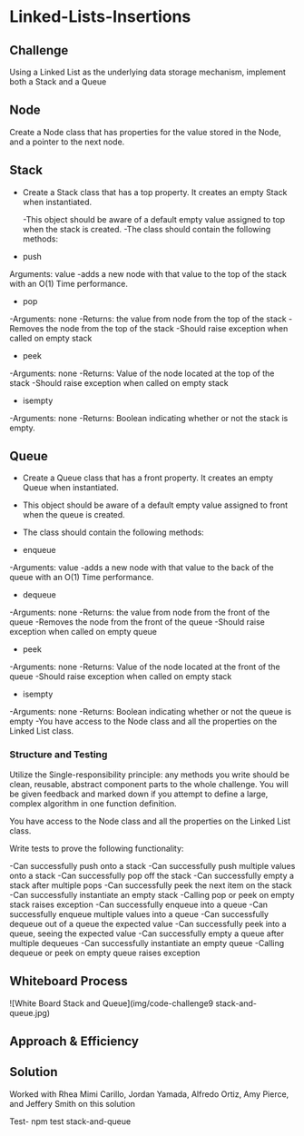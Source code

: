 # Linked-Lists-Insertions

## Challenge

<!-- Description of the challenge -->
Using a Linked List as the underlying data storage mechanism, implement both a Stack and a Queue

## Node

Create a Node class that has properties for the value stored in the Node, and a pointer to the next node.

## Stack

* Create a Stack class that has a top property. It creates an empty Stack when instantiated.

  -This object should be aware of a default empty value assigned to top when the stack is created.
  -The class should contain the following methods:

* push

Arguments: value
 -adds a new node with that value to the top of the stack with an O(1) Time performance.

* pop

-Arguments: none
-Returns: the value from node from the top of the stack
-Removes the node from the top of the stack
-Should raise exception when called on empty stack

* peek

-Arguments: none
-Returns: Value of the node located at the top of the stack
-Should raise exception when called on empty stack

* isempty

-Arguments: none
-Returns: Boolean indicating whether or not the stack is empty.

## Queue

* Create a Queue class that has a front property. It creates an empty Queue when instantiated.

* This object should be aware of a default empty value assigned to front when the queue is created.

* The class should contain the following methods:

* enqueue

-Arguments: value
-adds a new node with that value to the back of the queue with an O(1) Time performance.

* dequeue

-Arguments: none
-Returns: the value from node from the front of the queue
-Removes the node from the front of the queue
-Should raise exception when called on empty queue

* peek

-Arguments: none
-Returns: Value of the node located at the front of the queue
-Should raise exception when called on empty stack

* isempty

-Arguments: none
-Returns: Boolean indicating whether or not the queue is empty
-You have access to the Node class and all the properties on the Linked List class.

### Structure and Testing

Utilize the Single-responsibility principle: any methods you write should be clean, reusable, abstract component parts to the whole challenge. You will be given feedback and marked down if you attempt to define a large, complex algorithm in one function definition.

You have access to the Node class and all the properties on the Linked List class.

Write tests to prove the following functionality:

-Can successfully push onto a stack
-Can successfully push multiple values onto a stack
-Can successfully pop off the stack
-Can successfully empty a stack after multiple pops
-Can successfully peek the next item on the stack
-Can successfully instantiate an empty stack
-Calling pop or peek on empty stack raises exception
-Can successfully enqueue into a queue
-Can successfully enqueue multiple values into a queue
-Can successfully dequeue out of a queue the expected value
-Can successfully peek into a queue, seeing the expected value
-Can successfully empty a queue after multiple dequeues
-Can successfully instantiate an empty queue
-Calling dequeue or peek on empty queue raises exception

## Whiteboard Process

![White Board Stack and Queue](img/code-challenge9 stack-and-queue.jpg)

## Approach & Efficiency

## Solution

Worked with Rhea Mimi Carillo, Jordan Yamada, Alfredo Ortiz, Amy Pierce, and Jeffery Smith on this solution

Test- npm test stack-and-queue
